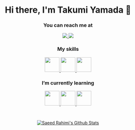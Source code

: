 <h1 align="center">Hi there, I'm Takumi Yamada 👋</h1>

<h3 align="center">You can reach me at</h3>
<p align="center">
  <a href="https://linkedin.com/in/xirtardauq" target="_blank">
  <img src="https://img.icons8.com/fluent/48/000000/linkedin.png" />
 </a>
 <a href="https://twitter.com/xirtardauq" target="_blank">
  <img src="https://img.icons8.com/fluent/48/000000/twitter.png" />
 </a>
</p>

<h3 align="center">My skills</h3>
<p align="center">
  <a href="https://github.com/dotnet/csharplang" target="_blank">
    <img width="48" src="https://cdn.jsdelivr.net/gh/devicons/devicon/icons/csharp/csharp-original.svg">
  </a>
  <a href="https://reactjs.org/" target="_blank">
    <img width="48" src="https://cdn.jsdelivr.net/gh/devicons/devicon/icons/react/react-original.svg">
  </a>
  <a href="https://graphql.org/" target="_blank">
    <img width="48" src="https://cdn.jsdelivr.net/gh/devicons/devicon/icons/graphql/graphql-plain.svg">
  </a>
</p>

<h3 align="center">I’m currently learning</h3>
<p align="center">
  <a href="https://clojure.org/" target="_blank">
    <img width="48" src="https://cdn.jsdelivr.net/gh/devicons/devicon/icons/clojure/clojure-original.svg">
  </a>
  <a href="https://clojurescript.org/" target="_blank">
    <img width="48" src="https://cdn.jsdelivr.net/gh/devicons/devicon/icons/clojurescript/clojurescript-original.svg">
  </a>
  <a href="https://soliditylang.org/" target="_blank">
    <img width="48" src="https://docs.soliditylang.org/en/v0.7.0/_images/logo.svg">
  </a>
</p>

</br>

<p align="center">
 <a href="#" alt="Saeed Rahimi's github stats"> <img align="center" src="https://github-readme-stats.vercel.app/api?username=xirtardauq&include_all_commits=true&count_private=true&show_icons=true&line_height=20&title_color=7A7ADB&icon_color=2234AE&text_color=D3D3D3&bg_color=0,000000,130F40" alt="Saeed Rahimi's Github Stats"></a>
  
</p>

<!--
Here are some ideas to get you started:

- 🔭 I’m currently working on ...

- 👯 I’m looking to collaborate on ...
- 🤔 I’m looking for help with ...
- 💬 Ask me about ...
- 📫 How to reach me: ...
- 😄 Pronouns: ...
- ⚡ Fun fact: ...
-->
